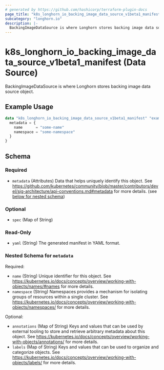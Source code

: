 ```yaml
---
# generated by https://github.com/hashicorp/terraform-plugin-docs
page_title: "k8s_longhorn_io_backing_image_data_source_v1beta1_manifest Data Source - terraform-provider-k8s"
subcategory: "longhorn.io"
description: |-
  BackingImageDataSource is where Longhorn stores backing image data source object.
---
```


# k8s_longhorn_io_backing_image_data_source_v1beta1_manifest (Data Source)

BackingImageDataSource is where Longhorn stores backing image data source object.

## Example Usage

```terraform
data "k8s_longhorn_io_backing_image_data_source_v1beta1_manifest" "example" {
  metadata = {
    name      = "some-name"
    namespace = "some-namespace"
  }
}
```

<!-- schema generated by tfplugindocs -->
## Schema

### Required

- `metadata` (Attributes) Data that helps uniquely identify this object. See https://github.com/kubernetes/community/blob/master/contributors/devel/sig-architecture/api-conventions.md#metadata for more details. (see [below for nested schema](#nestedatt--metadata))

### Optional

- `spec` (Map of String)

### Read-Only

- `yaml` (String) The generated manifest in YAML format.

<a id="nestedatt--metadata"></a>
### Nested Schema for `metadata`

Required:

- `name` (String) Unique identifier for this object. See https://kubernetes.io/docs/concepts/overview/working-with-objects/names/#names for more details.
- `namespace` (String) Namespaces provides a mechanism for isolating groups of resources within a single cluster. See https://kubernetes.io/docs/concepts/overview/working-with-objects/namespaces/ for more details.

Optional:

- `annotations` (Map of String) Keys and values that can be used by external tooling to store and retrieve arbitrary metadata about this object. See https://kubernetes.io/docs/concepts/overview/working-with-objects/annotations/ for more details.
- `labels` (Map of String) Keys and values that can be used to organize and categorize objects. See https://kubernetes.io/docs/concepts/overview/working-with-objects/labels/ for more details.
